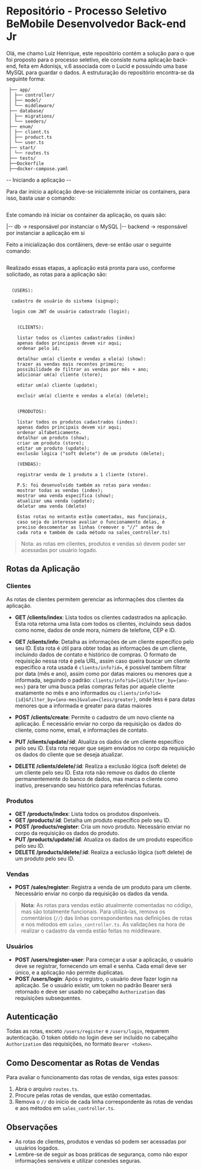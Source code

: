 # Repositório - Processo Seletivo BeMobile Desenvolvedor Back-end Jr

Olá, me chamo Luiz Henrique, este repositório contém a solução para o que foi proposto
para o processo seletivo, ele consiste numa aplicação back-end, feita em Adonisjs, v.6
associada com o Lucid e possuindo uma base MySQL para guardar o dados. A estruturação
do repositório encontra-se da seguinte forma:

``` Estrutura da aplicação
 ├── app/
 │ ├── controller/
 │ ├── model/
 │ └── middleware/
 ├── database/
 │ ├── migrations/
 │ └── seeders/
 ├── enum/
 │ ├── client.ts
 │ ├── product.ts
 │ └── user.ts
 ├── start/
 │ └── routes.ts
 ├── tests/
 ├──Dockerfile
 ├──docker-compose.yaml

```

 -- Iniciando a aplicação --

 Para dar início a aplicação deve-se inicialemnte iniciar os containers, para isso,
 basta usar o comando:

```docker-compose up -d --build
```

 Este comando irá iniciar os container da aplicação, os quais são:

  |-- db -> responsável por instanciar o MySQL
  |-- backend -> responsável por instanciar a aplicação em si

 Feito a inicialização dos contâiners, deve-se então usar o seguinte comando:

```npm run start:db
```

Realizado essas etapas, a aplicação está pronta para uso, conforme solicitado, as rotas
para a aplicação são:

```:
  
  (USERS):
  
  cadastro de usuário do sistema (signup);

  login com JWT de usuário cadastrado (login);
```

```:

    (CLIENTS):

    listar todos os clientes cadastrados (index)
    apenas dados principais devem vir aqui;
    ordenar pelo id;

    detalhar um(a) cliente e vendas a ele(a) (show):
    trazer as vendas mais recentes primeiro;
    possibilidade de filtrar as vendas por mês + ano;
    adicionar um(a) cliente (store);

    editar um(a) cliente (update);

    excluir um(a) cliente e vendas a ele(a) (delete);
```

```:

    (PRODUTOS):

    listar todos os produtos cadastrados (index):
    apenas dados principais devem vir aqui;
    ordenar alfabeticamente.
    detalhar um produto (show);
    criar um produto (store);
    editar um produto (update);
    exclusão lógica ("soft delete") de um produto (delete);
```

```:
    (VENDAS):

    registrar venda de 1 produto a 1 cliente (store).

    P.S: foi desenvolvido também as rotas para vendas:
    mostrar todas as vendas (index);
    mostrar uma venda específica (show);
    atualizar uma venda (update);
    deletar uma venda (delete)

    Estas rotas no entanto estão comentadas, mas funcionais,
    caso seja do interesse avaliar o funcionamento delas, é
    preciso descomentar as linhas (remover o "//" antes de
    cada rota e também de cada método na sales_controller.ts)
```

>Nota: as rotas em clientes, produtos e vendas só devem poder ser acessadas por usuário logado.

## Rotas da Aplicação

### Clientes

As rotas de clientes permitem gerenciar as informações dos clientes da aplicação.

- **GET /clients/index**: Lista todos os clientes cadastrados na aplicação. Esta rota retorna uma lista com todos os clientes, incluindo seus dados como nome, dados
de onde mora, número de telefone, CEP e ID.

- **GET /clients/info**: Detalha as informações de um cliente específico pelo seu ID. Esta rota é útil para obter todas as informações de um cliente, incluindo dados de contato e histórico de compras. O formato de requisição nessa rota é pela URL, assim caso queira buscar um cliente especifico a rota usada é `clients/info?id=`, é
possível tambem filtrar por data (mês e ano), assim como por datas maiores ou menores que a informada, seguindo o padrão: `clients/info?id={id}&filter_by={ano-mes}`
para ter uma busca pelas compras feitas por aquele cliente exatamente no mês e ano informados ou `clients/info?id={id}&filter_by={ano-mes}&value={less/greater}`, onde
less é para datas menores que a informada e greater para datas maiores

- **POST /clients/create**: Permite o cadastro de um novo cliente na aplicação. É necessário enviar no corpo da requisição os dados do cliente, como nome, email, e informações de contato.

- **PUT /clients/update/:id**: Atualiza os dados de um cliente específico pelo seu ID. Esta rota requer que sejam enviados no corpo da requisição os dados do cliente que se deseja atualizar.

- **DELETE /clients/delete/:id**: Realiza a exclusão lógica (soft delete) de um cliente pelo seu ID. Esta rota não remove os dados do cliente permanentemente do banco de dados, mas marca o cliente como inativo, preservando seu histórico para referências futuras.

### Produtos

- **GET /products/index**: Lista todos os produtos disponíveis.
- **GET /products/:id**: Detalha um produto específico pelo seu ID.
- **POST /products/register**: Cria um novo produto. Necessário enviar no corpo da requisição os dados do produto.
- **PUT /products/update/:id**: Atualiza os dados de um produto específico pelo seu ID.
- **DELETE /products/delete/:id**: Realiza a exclusão lógica (soft delete) de um produto pelo seu ID.

### Vendas

- **POST /sales/register**: Registra a venda de um produto para um cliente. Necessário enviar no corpo da requisição os dados da venda.

> **Nota**: As rotas para vendas estão atualmente comentadas no código, mas são totalmente funcionais. Para utilizá-las, remova os comentários (`//`) das linhas correspondentes nas definições de rotas e nos métodos em `sales_controller.ts`. As validações na hora de realizar o cadastro da venda estão feitas no middleware.

### Usuários

- **POST /users/register-user**: Para começar a usar a aplicação, o usuário deve se registrar, fornecendo um email e senha. Cada email deve ser único, e a aplicação não permite duplicatas.
- **POST /users/login**: Após o registro, o usuário deve fazer login na aplicação. Se o usuário existir, um token no padrão Bearer será retornado e deve ser usado no cabeçalho `Authorization` das requisições subsequentes.

## Autenticação

Todas as rotas, exceto `/users/register` e `/users/login`, requerem autenticação. O token obtido no login deve ser incluído no cabeçalho `Authorization` das requisições, no formato `Bearer <token>`.

## Como Descomentar as Rotas de Vendas

Para avaliar o funcionamento das rotas de vendas, siga estes passos:

1. Abra o arquivo `routes.ts`.
2. Procure pelas rotas de vendas, que estão comentadas.
3. Remova o `//` do início de cada linha correspondente às rotas de vendas e aos métodos em `sales_controller.ts`.

## Observações

- As rotas de clientes, produtos e vendas só podem ser acessadas por usuários logados.
- Lembre-se de seguir as boas práticas de segurança, como não expor informações sensíveis e utilizar conexões seguras.
